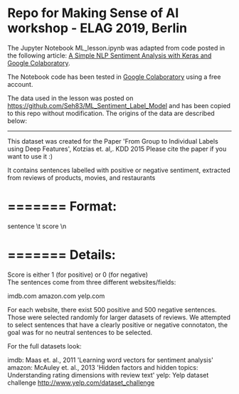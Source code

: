 # Repo for Making Sense of AI workshop - ELAG 2019, Berlin

The Jupyter Notebook ML_lesson.ipynb was adapted from code posted in the following article: 
[A Simple NLP Sentiment Analysis with Keras and Google Colaboratory](https://medium.com/i-a/simple-nlp-sentiment-analysis-with-google-colaboratory-761a5391b57c).

The Notebook code has been tested in [Google Colaboratory](https://colab.research.google.com) using a free account.

The data used in the lesson was posted on https://github.com/Seh83/ML_Sentiment_Label_Model and has been copied to this repo without modification. The origins of the data are described below:

-----------------------------------------------------------------------------------------------------------------------------------
This dataset was created for the Paper 'From Group to Individual Labels using Deep Features', Kotzias et. al,. KDD 2015
Please cite the paper if you want to use it :)

It contains sentences labelled with positive or negative sentiment, extracted from reviews of products, movies, and restaurants

=======
Format:
=======
sentence \t score \n


=======
Details:
=======
Score is either 1 (for positive) or 0 (for negative)	
The sentences come from three different websites/fields:

imdb.com
amazon.com
yelp.com

For each website, there exist 500 positive and 500 negative sentences. Those were selected randomly for larger datasets of reviews. 
We attempted to select sentences that have a clearly positive or negative connotaton, the goal was for no neutral sentences to be selected.



For the full datasets look:

imdb: Maas et. al., 2011 'Learning word vectors for sentiment analysis'
amazon: McAuley et. al., 2013 'Hidden factors and hidden topics: Understanding rating dimensions with review text'
yelp: Yelp dataset challenge http://www.yelp.com/dataset_challenge
